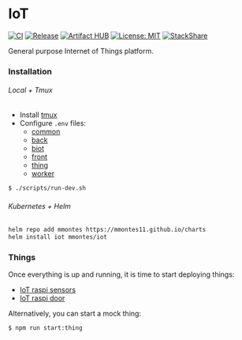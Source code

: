 # IoT
[![CI](https://github.com/mmontes11/iot/actions/workflows/ci.yml/badge.svg)](https://github.com/mmontes11/iot/actions/workflows/ci.yml)
[![Release](https://github.com/mmontes11/iot/actions/workflows/release.yml/badge.svg)](https://github.com/mmontes11/iot/actions/workflows/release.yml)
[![Artifact HUB](https://img.shields.io/endpoint?url=https://artifacthub.io/badge/repository/iot)](https://artifacthub.io/packages/helm/mmontes/iot)
[![License: MIT](https://img.shields.io/badge/License-MIT-yellow.svg)](https://opensource.org/licenses/MIT)
[![StackShare](https://img.shields.io/badge/tech-stack-0690fa.svg?style=flat)](https://stackshare.io/mmontes11/iot)

General purpose Internet of Things platform.

### Installation

###### Local + Tmux

- Install [tmux](https://github.com/tmux/tmux)
- Configure `.env` files:
  - [common](./.env.example)
  - [back](./packages/back/.env.example)
  - [biot](./packages/biot/.env.example)
  - [front](./packages/front/.env.example)
  - [thing](./packages/thing/.env.example)
  - [worker](./packages/worker/.env.example)
  
```bash
$ ./scripts/run-dev.sh
```

###### Kubernetes + Helm

```bash
helm repo add mmontes https://mmontes11.github.io/charts
helm install iot mmontes/iot
```

### Things

Once everything is up and running, it is time to start deploying things:
- [IoT raspi sensors](https://github.com/mmontes11/iot-raspi-sensors)
- [IoT raspi door](https://github.com/mmontes11/iot-raspi-door)

Alternatively, you can start a mock thing:

```bash
$ npm run start:thing
```
